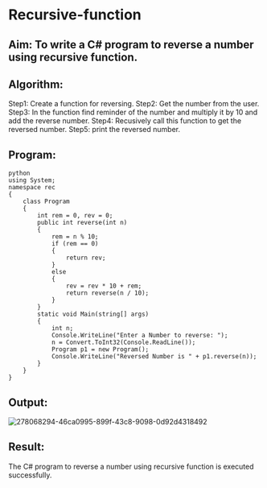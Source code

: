 # Recursive-function

## Aim: To write a C# program to reverse a number using recursive function.

## Algorithm:

Step1:
Create a function for reversing.
Step2:
Get the number from the user.
Step3:
In the function find reminder of the number and multiply it by 10 and add the reverse number.
Step4:
Recusively call this function to get the reversed number.
Step5:
print the reversed number.

## Program:
```
python
using System;
namespace rec
{
    class Program
    {
        int rem = 0, rev = 0;
        public int reverse(int n)
        {
            rem = n % 10;
            if (rem == 0)
            {
                return rev;
            }
            else
            {
                rev = rev * 10 + rem;
                return reverse(n / 10);
            }
        }
        static void Main(string[] args)
        {
            int n;
            Console.WriteLine("Enter a Number to reverse: ");
            n = Convert.ToInt32(Console.ReadLine());
            Program p1 = new Program();
            Console.WriteLine("Reversed Number is " + p1.reverse(n));
        }
    }
}
```
## Output:
![278068294-46ca0995-899f-43c8-9098-0d92d4318492](https://github.com/Naveenvetrivel/Recursive-function/assets/94165322/4acf8ab0-17fe-4514-a63d-2c1c29df2dac)

## Result:
The C# program to reverse a number using recursive function is executed successfully.
